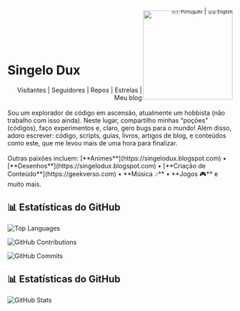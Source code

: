 <div align="right">
  <a href="https://github.com/SingeloDux" style="font-size: 10px; text-decoration: none;">🇵🇹 Português</a> | 
  <a href="https://github.com/SingeloDux/readme_en" style="font-size: 10px; text-decoration: none;">🇬🇧 English</a>
</div>
<img align="right" width="200px" style="margin-top:-10px" src="https://i.imgur.com/QhN9tAc.png">
</br></br></br></br>
<h1 align="left">Singelo Dux </h1>
<div align="right">
Visitantes | Seguidores | Repos | Estrelas | Meu blog 
</div>
</br>
Sou um explorador de código em ascensão, atualmente um hobbista (não trabalho com isso ainda). Neste lugar, compartilho minhas “poções” (códigos), faço experimentos e, claro, gero bugs para o mundo! Além disso, adoro escrever: código, scripts, guias, livros, artigos de blog, e conteúdos como este, que me levou mais de uma hora para finalizar.
</br></br>
Outras paixões incluem: [**Animes**](https://singelodux.blogspot.com) • [**Desenhos**](https://singelodux.blogspot.com) • [**Criação de Conteúdo**](https://geekverso.com) • **Música 🎶** • **Jogos 🎮** e muito mais.

## 📊 Estatísticas do GitHub

![Top Languages](https://github-readme-stats.vercel.app/api/top-langs/?username=SingeloDux&layout=compact&theme=dark)

![GitHub Contributions](https://github-readme-streak-stats.herokuapp.com/?user=SingeloDux&theme=radical)

![GitHub Commits](https://github-readme-activity-graph.cyclic.app/graph?username=SingeloDux&theme=github)



## 📊 Estatísticas do GitHub

![GitHub Stats](https://github-readme-stats.vercel.app/api?username=SingeloDux&show_icons=true&hide_title=true&count_private=true&hide=prs&theme=dark)


<!--
**SingeloDux/singelodux** is a ✨ _special_ ✨ repository because its `README.md` (this file) appears on your GitHub profile.

Here are some ideas to get you started:

- 🔭 I’m currently working on ...
- 🌱 I’m currently learning ...
- 👯 I’m looking to collaborate on ...
- 🤔 I’m looking for help with ...
- 💬 Ask me about ...
- 📫 How to reach me: ...
- 😄 Pronouns: ...
- ⚡ Fun fact: ...
-->
